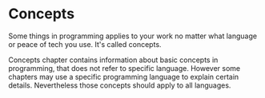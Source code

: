 # Concepts

Some things in programming applies to your work no matter what language or peace of tech you use. It's called concepts.

Concepts chapter contains information about basic concepts in programming, that does not refer to specific language. However some chapters may use a specific programming language to explain certain details. Nevertheless those concepts should apply to all languages.

<!-- ## Algorythms -->

<!-- ## Design patterns -->

<!-- ## Front-end Back-end architecture -->

<!-- ## REST API -->


